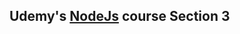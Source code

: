 ## Udemy's [NodeJs](https://www.udemy.com/nodejs-the-complete-guide/learn/v4/content) course Section 3 